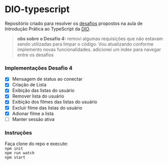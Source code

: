 # DIO-typescript


Repositório criado para resolver os [desafios](https://github.com/lira1705/mentoria-typescript/tree/main/src/desafios) propostos na aula de Introdução Prática ao TypeScript da [DIO](dio.me).

 
>**obs sobre o Desafio 4:** 
removi algumas requisições que não estavam sendo utilizadas para limpar o código. Vou atualizando conforme implemento novas funcionalidades.
adicionei um index para navegar entre os desafios

### Implementações Desafio 4
- [x] Mensagem de status ao conectar
- [x] Criação de Lista
- [x] Exibição das listas do usuário
- [x] Remover lista do usuário
- [x] Exibição dos filmes das listas do usuário
- [x] Excluir filme das listas do usuário
- [x] Adionar filme a lista
- [ ] Manter sessão ativa

### Instruções
Faça clone do repo e execute:  
``npm init``  
``npm run watch``  
``npm start``
